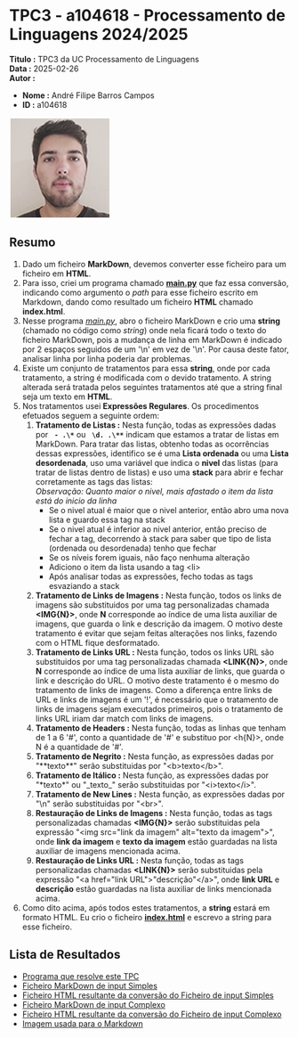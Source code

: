 # TPC3 - a104618 - Processamento de Linguagens 2024/2025

**Titulo :** TPC3 da UC Processamento de Linguagens  
**Data :** 2025-02-26  
**Autor :**  
- **Nome :** André Filipe Barros Campos  
- **ID :** a104618  

![Fotografia do Aluno](../image.png)

## Resumo

1. Dado um ficheiro **MarkDown**, devemos converter esse ficheiro para um ficheiro em **HTML**.  
2. Para isso, criei um programa chamado **[main.py](main.py)** que faz essa conversão, indicando como argumento o _path_ para esse ficheiro escrito em Markdown, dando como resultado um ficheiro **HTML** chamado **index.html**.  
3. Nesse programa _[main.py](main.py)_, abro o ficheiro MarkDown e crio uma **string** (chamado no código como _string_) onde nela ficará todo o texto do ficheiro MarkDown, pois a mudança de linha em MarkDown é indicado por 2 espaços seguidos de um '\n' em vez de '\n'. Por causa deste fator, analisar linha por linha poderia dar problemas.  
4. Existe um conjunto de tratamentos para essa **string**, onde por cada tratamento, a string é modificada com o devido tratamento. A string alterada será tratada pelos seguintes tratamentos até que a string final seja um texto em **HTML**.  
5. Nos tratamentos usei **Expressões Regulares**. Os procedimentos efetuados seguem a seguinte ordem:  
    1. **Tratamento de Listas :** Nesta função, todas as expressões dadas por **` - .\*`** ou **` \d. .\**`** indicam que estamos a tratar de listas em MarkDown. Para tratar das listas, obtenho todas as ocorrências dessas expressões, identifico se é uma **Lista ordenada** ou uma **Lista desordenada**, uso uma variável que indica o **nivel** das listas (para tratar de listas dentro de listas) e uso uma **stack** para abrir e fechar corretamente as tags das listas:  
    _Observação: Quanto maior o nivel, mais afastado o item da lista está do inicio da linha_
        - Se o nivel atual é maior que o nivel anterior, então abro uma nova lista e guardo essa tag na stack  
        - Se o nivel atual é inferior ao nivel anterior, então preciso de fechar a tag, decorrendo à stack para saber que tipo de lista (ordenada ou desordenada) tenho que fechar  
        - Se os níveis forem iguais, não faço nenhuma alteração  
        - Adiciono o item da lista usando a tag \<li\>  
        - Após analisar todas as expressões, fecho todas as tags esvaziando a stack  
    2. **Tratamento de Links de Imagens :** Nesta função, todos os links de imagens são substituidos por uma tag personalizadas chamada **<IMG{N}>**, onde **N** corresponde ao índice de uma lista auxiliar de imagens, que guarda o link e descrição da imagem. O motivo deste tratamento é evitar que sejam feitas alterações nos links, fazendo com o HTML fique desformatado.  
    3. **Tratamento de Links URL :** Nesta função, todos os links URL são substituidos por uma tag personalizadas chamada **<LINK{N}>**, onde **N** corresponde ao índice de uma lista auxiliar de links, que guarda o link e descrição do URL. O motivo deste tratamento é o mesmo do tratamento de links de imagens. Como a diferença entre links de URL e links de imagens é um '!', é necessário que o tratamento de links de imagens sejam executados primeiros, pois o tratamento de links URL iriam dar match com links de imagens.  
    4. **Tratamento de Headers :** Nesta função, todas as linhas que tenham de 1 a 6 '#', conto a quantidade de '#' e substituo por <h{N}>, onde N é a quantidade de '#'.  
    5. **Tratamento de Negrito :** Nesta função, as expressões dadas por "\*\*texto\*\*" serão substituidas por "\<b\>texto\</b\>".  
    6. **Tratamento de Itálico :** Nesta função, as expressões dadas por "\*texto\*" ou "\_texto\_" serão substituidas por "\<i\>texto\</i\>".  
    7. **Tratamento de New Lines :** Nesta função, as expressões dadas por "\n" serão substituidas por "\<br\>".  
    8. **Restauração de Links de Imagens :** Nesta função, todas as tags personalizadas chamadas **<IMG{N}>** serão substituidas pela expressão "\<img src="link da imagem" alt="texto da imagem"\>", onde **link da imagem** e **texto da imagem** estão guardadas na lista auxiliar de imagens mencionada acima.  
    9. **Restauração de Links URL :** Nesta função, todas as tags personalizadas chamadas **<LINK{N}>** serão substituidas pela expressão "\<a href="link URL"\>"descrição"\</a\>", onde **link URL** e **descrição** estão guardadas na lista auxiliar de links mencionada acima.  
6. Como dito acima, após todos estes tratamentos, a **string** estará em formato HTML. Eu crio o ficheiro **[index.html](index.html)** e escrevo a string para esse ficheiro.  

## Lista de Resultados

- [Programa que resolve este TPC](main.py)  
- [Ficheiro MarkDown de input Simples](input.md)  
- [Ficheiro HTML resultante da conversão do Ficheiro de input Simples](index.html)
- [Ficheiro MarkDown de input Complexo](input_complexo.md)  
- [Ficheiro HTML resultante da conversão do Ficheiro de input Complexo](index_complexo.html)  
- [Imagem usada para o Markdown](image.png)  